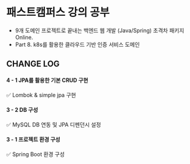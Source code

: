 # 패스트캠퍼스 강의 공부
- 9개 도메인 프로젝트로 끝내는 백엔드 웹 개발 (Java/Spring) 초격차 패키지 Online.
- Part 8. k8s를 활용한 클라우드 기반 인증 서비스 도메인

## CHANGE LOG

#### 4 - 1 JPA를 활용한 기본 CRUD 구현

✅ Lombok & simple jpa 구현

#### 3 - 2 DB 구성

✅ MySQL DB 연동 및 JPA 디펜던시 설정

#### 3 - 1 프로젝트 환경 구성

✅ Spring Boot 환경 구성